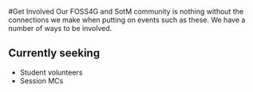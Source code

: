 #Get Involved
Our FOSS4G and SotM community is nothing without the connections we make when putting on events such as these. We have a number of ways to be involved.

## Currently seeking
- Student volunteers
- Session MCs

